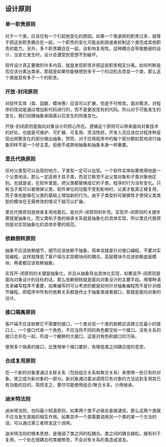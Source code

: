 ## 设计原则

### 单一职责原则

对于一个类，应该仅有一个引起他变化的原因。如果一个类承担的职责过多，就等于把这些职责耦合在一起，一个职责的变化可能会削弱或者抑制这个类完成其他职责的能力，另外，多个职责耦合在一起，会影响复用性。这种耦合会导致脆弱的设计，当变化发生时，设计会遭受到意想不到破坏。

软件设计真正要做的许多内容，就是发现职责并把这些职责相互分离。如何判断是否应该分离出类来，那就是如果你能够想到多于一个的动机去改变一个类，那么这个类就具有多于一个的职责。

### 开放-封闭原则

对软件实体（类、函数、模块等）应该可以扩展，但是不可修改。面对需求，对程序的改动是通过增加新代码进行的，而不是更改现有的代码。所以对于可能发生的变化，我们创建抽象来隔离以后发生的同类变化。

开放-封闭原则是面向对象设计的核心所在。遵循这个原则可以带来面向对象技术的好处，也就是可维护、可扩展、可复用、灵活性好。开发人员应该仅对程序种呈现出频繁变化的部分做出抽象，然而，对于应用程序中的每个部分都刻意地进行抽象同样不是一个好主意。拒绝不成熟地抽象和抽象本身一样重要。

### 里氏代换原则

任何父类型可以出现的地方，子类型一定可以出现。一个软件实体如果使用地是一个父类地话，那么一定适用于其子类，而且它察觉不出父类对象和子类对象地区别。也就是说，在软件里面，把父类都替换成它的子类，程序的行为没有变化。只有当子类可以替换掉父类，软件单位的功能不受到影响时，父类才能真正被复用，而子类也能够在父类的基础上增加新的行为。由于子类型的可替换性才使得父类类型的模块在无需修改的情况下就可以扩展。

里氏代换原则是继承复用地基石，是对开-闭原则的补充。实现开-闭原则的关键步骤就是抽象化，而父类和子类的继承关系就是抽象化的具体实现，所以里氏代换原则是对实现抽象化的具体步骤的规范。

### 依赖倒转原则

抽象不应该依赖细节，细节应该依赖于抽象。简单说就是针对接口编程，不要对实现编程，这样就降低了客户端与实现模块间的耦合。高层模块不应该依赖底层模块，两者都应该依赖抽象。

实现开-闭原则的关键是抽象化，并且从抽象导出具体化实现，如果说开-闭原则是面向对象设计的目标的话，那么依赖倒转就是面向对象设计的主要手段。用哪种语言来编写程序不重要，如果编写时可以考虑的都是如何针对抽象编程而不是针对细节编程，即程序中所有的依赖关系都是终止于抽象类或者接口，那就是面向对象的设计。

### 接口隔离原则

客户端不应该依赖它不需要的接口，一个类对另一个类的依赖应该建立在最小的接口上。一个接口代表一个角色，不应当将不同的角色都交给一个接口。没有关系的接口合并在一起，形成一个臃肿的大接口，这是对角色和接口的污染。

使用多个隔离的接口，比使用单个接口要好。有降低类之间耦合度的意思。

### 合成复用原则

在一个新的对象里通过关联关系（包括组合关系和聚合关系）来使用一些已有的对象，使之成为新对象的一部分。新对象通过委派调用已有对象的方法达到复用其已有功能的目的。简而言之，要尽可能使用组合/聚合关系，少用继承。

### 迪米特法则

迪米特法则，也叫最小知道原则，如果两个类不必彼此直接通信，那么这两个类就不应当发生直接的相互作用。如果其中一个类需要调用另一个类的某一个方法的话，可以通过第三者转发这个调用。

迪米特法则的根本思想，是强调了类之间的松耦合。类之间的耦合越松，越有利于复用，一个处在弱耦合的类被修改，不会对有关系的类造成波及。